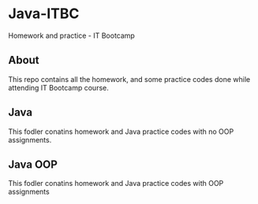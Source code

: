 # Java-ITBC
Homework and practice - IT Bootcamp

## About
This repo contains all the homework, and some practice codes done while attending IT Bootcamp course.

## Java
This fodler conatins homework and Java practice codes with no OOP assignments.

## Java OOP
This fodler conatins homework and Java practice codes with OOP assignments
